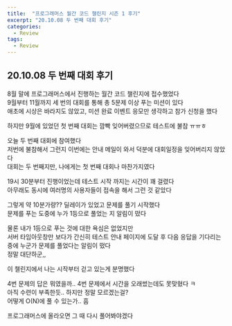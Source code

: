 ```yaml
---
title:  "프로그래머스 월간 코드 챌린지 시즌 1 후기"
excerpt: "20.10.08 두 번째 대회 후기"
categories:
  - Review
tags:
  - Review
---
```

## 20.10.08 두 번째 대회 후기  
8월 말에 프로그래머스에서 진행하는 월간 코드 챌린지에 접수했었다  
9월부터 11월까지 세 번의 대회를 통해 총 5문제 이상 푸는 미션이 있다  
애초에 시상은 바라지도 않았고, 미션 완료 이벤트 응모만 생각하고 참가 신청을 했다  


하지만 9월에 있었던 첫 번째 대회는 깜빡 잊어버렸으므로 테스트에 불참 ㅠㅠㅎ  

오늘 두 번째 대회에 참여했다  
저번에 불참해서 그런지 이번에는 안내 메일이 와서 덕분에 대회일정을 잊어버리지 않았다  
대회는 두 번째지만, 나에게는 첫 번째 대회나 마찬가지였다  

19시 30분부터 진행이었는데 테스트 시작 까지는 시간이 꽤 걸렸다  
아무래도 동시에 여러명의 사용자들이 접속을 해서 그런 것 같았다  

그렇게 약 10분가량?? 딜레이가 있었고 문제를 풀기 시작했다  
문제를 푸는 도중에 누가 1등으로 풀었는 지 알림이 떴다  

물론 내가 1등으로 푸는 것에 대한 욕심은 없었지만  
서버 타임아웃창만 보다가 간신히 테스트 안내 페이지에 도달 후 다음 응답을 기다리는 중에 누군가 문제를 풀었다는 알림이 떴다  
정말 대단하군,,  

이 챌린지에서 나는 시작부터 걷고 있는게 분명했다  

4번 문제의 답은 뭐였을까.. 
4번 문제에서 시간을 오래썼는데도 못맞혔다 ㅋ  
아직 수련이 부족한듯.. 하지만 정말 모르겠는걸?  
어떻게 O(N)에 풀 수 있는가.. 흠  

프로그래머스에 올라오면 그 때 다시 풀어봐야겠다  


